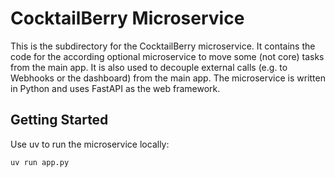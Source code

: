 # CocktailBerry Microservice

This is the subdirectory for the CocktailBerry microservice.
It contains the code for the according optional microservice to move some (not core) tasks from the main app.
It is also used to decouple external calls (e.g. to Webhooks or the dashboard) from the main app.
The microservice is written in Python and uses FastAPI as the web framework.

## Getting Started

Use uv to run the microservice locally:

```bash
uv run app.py
```

